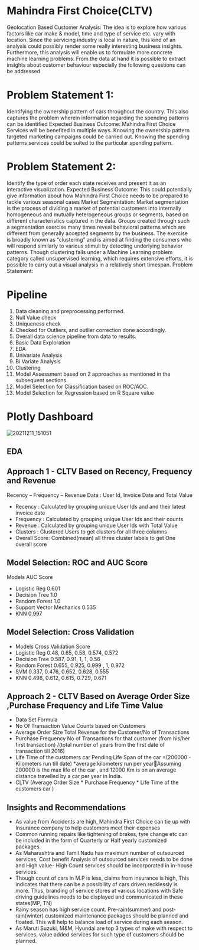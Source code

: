 
# Mahindra First Choice(CLTV)


Geolocation Based Customer Analysis: The idea is to explore how various factors like car make & model, time and type of service etc. vary with location. Since the servicing industry is local in nature, this kind of an analysis could possibly render some really interesting business insights. Furthermore, this analysis will enable us to formulate more concrete machine learning problems. From the data at hand it is possible to extract insights about customer behaviour especially the following questions can be addressed


# Problem Statement 1:

Identifying the ownership pattern of cars throughout the country. This also captures the problem wherein information regarding the spending patterns can be identified Expected Business Outcome: Mahindra First Choice Services will be benefited in multiple ways. Knowing the ownership pattern targeted marketing campaigns could be carried out. Knowing the spending patterns services could be suited to the particular spending pattern.
# Problem Statement 2:
Identify the type of order each state receives and present it as an interactive visualization. Expected Business Outcome: This could potentially give information about how Mahindra First Choice needs to be prepared to tackle various seasonal cases Market Segmentation: Market segmentation is the process of dividing a market of potential customers into internally homogeneous and mutually heterogeneous groups or segments, based on different characteristics captured in the data. Groups created through such a segmentation exercise many times reveal behavioral patterns which are different from generally accepted segments by the business. The exercise is broadly known as “clustering” and is aimed at finding the consumers who will respond similarly to various stimuli by detecting underlying behavior patterns. Though clustering falls under a Machine Learning problem category called unsupervised learning, which requires extensive efforts, it is possible to carry out a visual analysis in a relatively short timespan. Problem Statement:
# Pipeline
1) Data cleaning and preprocessing performed. 
2) Null Value check
3) Uniqueness check
4) Checked for Outliers, and outlier correction done accordingly.
5) Overall data science pipeline from data to results.
6) Basic Data Exploration
7) EDA
8) Univariate Analysis
9) Bi Variate Analysis
10) Clustering
11) Model Assessment based on 2 approaches as mentioned in the subsequent sections.
12) Model Selection for Classification based on ROC/AOC.
13) Model Selection for Regression based on R Square value
# Plotly Dashboard

![20211211_151051](https://user-images.githubusercontent.com/56502247/145674086-140a074b-13da-4715-a271-797ce8758f36.gif)





## EDA



## Approach 1 - CLTV Based on Recency, Frequency and Revenue

Recency – Frequency – Revenue
Data : User Id, Invoice Date and Total Value
- Recency :  Calculated by grouping unique User Ids and and their latest invoice date
- Frequency : Calculated by grouping unique User Ids and their counts
- Revenue : Calculated by grouping unique User Ids with Total Value
- Clusters : Clustered Users to get clusters for all three columns
-  Overall Score: Combined(mean) all three cluster labels to get One overall score 

## Model Selection: ROC and AUC Score 

Models	AUC Score
- Logistic Reg	0.601
- Decision Tree	1.0
- Random Forest	1.0
- Support Vector Mechanics 0.535
- KNN 	0.997


## Model Selection: Cross Validation

- Models	Cross Validation Score 
- Logistic Reg	0.48, 0.65, 0.58, 0.574, 0.572
- Decision Tree	0.587, 0.91, 1, 1, 0.56
- Random Forest	0.655, 0.925, 0.999 , 1, 0.972
- SVM	0.337, 0.476, 0.652, 0.628, 0.555
- KNN 	0.498, 0.612, 0.615, 0.729, 0.671
## Approach 2 - CLTV Based on Average Order Size ,Purchase Frequency and Life Time Value


- Data Set	Formula
- No Of Transaction	Value Counts based on Customers
- Average Order Size	Total Revenue for the Customer/No of Transactions
- Purchase Frequency	No of Transactions for that customer (from his/her first transaction) /(total number of years from the first date of transaction till 2016)
- Life Time of the customers car	Pending Life Span of the car =(200000 - Kilometers run till date) *average kilometers run per yearAssuming 200000 is the max life of the car , and 12000 Km is on an average distance travelled by a car per year in India.
- CLTV	(Average Order Size * Purchase Frequency * Life Time of the customers car )
## Insights and Recommendations

- As value from Accidents are high, Mahindra First Choice can tie up with Insurance company to help customers meet their expenses
- Common running repairs like tightening of brakes, tyre change etc can be included in the form of Quarterly or Half yearly customized packages.
- As Maharashtra and Tamil Nadu has maximum number of outsourced services, Cost benefit Analysis of outsourced services needs to be done and High value- High Count services should be incorporated in in-house services.
- Though count of cars in M.P is less, claims from insurance is high, This indicates that there can be a possibility of cars driven recklessly is more. Thus, branding of service stores at various locations with Safe driving guidelines needs to be displayed and communicated in these states(MP, TN)
- Rainy season has high service count. Pre-rain(summer) and post-rain(winter) customized maintenance packages should be planned and floated. This will help to balance load of service during each season.
- As Maruti Suzuki, M&M, Hyundai are top 3 types of make with respect to services, value added services for such type of customers should be planned.
